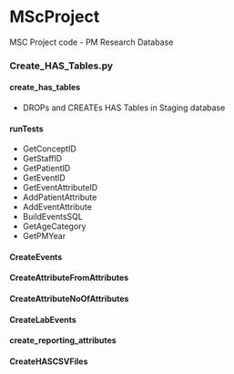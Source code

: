 # MScProject
MSC Project code - PM Research Database

### Create_HAS_Tables.py
#### create_has_tables
* DROPs and CREATEs HAS Tables in Staging database
#### runTests
* GetConceptID
* GetStaffID
* GetPatientID
* GetEventID
* GetEventAttributeID
* AddPatientAttribute
* AddEventAttribute
* BuildEventsSQL
* GetAgeCategory
* GetPMYear

#### CreateEvents
#### CreateAttributeFromAttributes
#### CreateAttributeNoOfAttributes
#### CreateLabEvents
#### create_reporting_attributes
#### CreateHASCSVFiles

